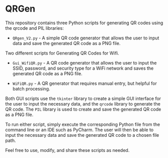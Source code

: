 # QRGen
This repository contains three Python scripts for generating QR codes using the qrcode and PIL libraries:

- ```QRgen_V2.py``` - A simple QR code generator that allows the user to input data and save the generated QR code as a PNG file.


Two different scripts for Generating QR Codes for Wifi. 

- ```Gui_WifiQR.py``` - A QR code generator that allows the user to input the SSID, password, and security type for a WiFi network and saves the generated QR code as a PNG file.

- ```WiFiQR.py``` - A QR generator that requires manual entry, but helpful for batch processing.


Both GUI scripts use the ```tkinter``` library to create a simple GUI interface for the user to input the necessary data, and the ```qrcode``` library to generate the QR code. The ```PIL``` library is used to create and save the generated QR code as a PNG file.

To run either script, simply execute the corresponding Python file from the command line or an IDE such as PyCharm. The user will then be able to input the necessary data and save the generated QR code to a chosen file path.

Feel free to use, modify, and share these scripts as needed.
